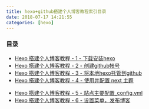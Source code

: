 ```yaml
---
title: hexo+github搭建个人博客教程索引目录
date: 2018-07-17 14:21:55
categories: [hexo]
---
```


### 目录

- [Hexo 搭建个人博客教程 - 1 - 下载安装hexo](https://faceghost.com/article/325761 "Hexo 搭建个人博客教程 - 1 - 下载安装hexo") 
- [Hexo 搭建个人博客教程 - 2 - 创建github帐号](https://faceghost.com/article/935861 "Hexo 搭建个人博客教程 - 2 - 创建github帐号") 
- [Hexo 搭建个人博客教程 - 3 - 将本地hexo托管到github](https://faceghost.com/article/185871 "Hexo 搭建个人博客教程 - 3 - 将本地hexo托管到github") 
- [Hexo 搭建个人博客教程 - 4 - 使用并配置 next 主题](https://faceghost.com/article/535881 "Hexo 搭建个人博客教程 - 4 - 使用并配置 next 主题") 
<!-- more -->
- [Hexo 搭建个人博客教程 - 5 - 站点主要配置_config.yml](https://faceghost.com/article/815971 "Hexo 搭建个人博客教程 - 5 - 站点主要配置_config.yml") 
- [Hexo 搭建个人博客教程 - 6 - 设置菜单，发布博客](https://faceghost.com/article/396091 "Hexo 搭建个人博客教程 - 6 - 设置菜单，发布博客") 

<div id="container"></div>
<link rel="stylesheet" href="https://imsun.github.io/gitment/style/default.css">
<script src="https://imsun.github.io/gitment/dist/gitment.browser.js"></script>
<script>
var gitment = new Gitment({
	id: '201807171421',
  owner: 'FaceGhost',
  repo: 'faceghost.github.io',
  oauth: {
    client_id: 'd227f784f22dc88d715b',
    client_secret: 'e80756438054505e8f1f625430d416dbb2865703',
  },
})
gitment.render('container')
</script>
   
  
   
    
  

